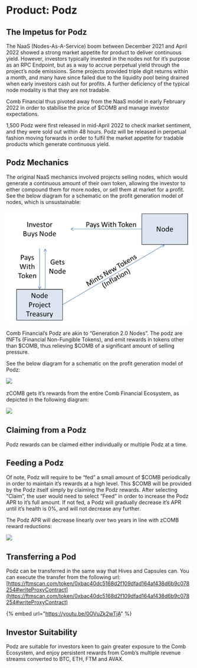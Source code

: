 # Product: Podz

## The Impetus for Podz

The NaaS (Nodes-As-A-Service) boom between December 2021 and April 2022 showed a strong market appetite for product to deliver continuous yield. However, investors typically invested in the nodes not for it’s purpose as an RPC Endpoint, but as a way to accrue perpetual yield through the project’s node emissions. Some projects provided triple digit returns within a month, and many have since failed due to the liquidity pool being drained when early investors cash out for profits. A further deficiency of the typical node modality is that they are not tradable.

Comb Financial thus pivoted away from the NaaS model in early February 2022 in order to stabilise the price of $COMB and manage investor expectations.

1,500 Podz were first released in mid-April 2022 to check market sentiment, and they were sold out within 48 hours. Podz will be released in perpetual fashion moving forwards in order to fulfil the market appetite for tradable products which generate continuous yield.

## Podz Mechanics

The original NaaS mechanics involved projects selling nodes, which would generate a continuous amount of their own token, allowing the investor to either compound them for more nodes, or sell them at market for a profit. See the below diagram for a schematic on the profit generation model of nodes, which is unsustainable:

![](<../../../.gitbook/assets/image (19) (1).png>)

Comb Financial’s Podz are akin to “Generation 2.0 Nodes”. The podz are fNFTs (Financial Non-Fungible Tokens), and emit rewards in tokens other than $COMB, thus relieving $COMB of a significant amount of selling pressure.

See the below diagram for a schematic on the profit generation model of Podz:

![](<../../../.gitbook/assets/image (38) (1).png>)

zCOMB gets it’s rewards from the entire Comb Financial Ecosystem, as depicted in the following diagram:

![](<../../../.gitbook/assets/Untitled (8).png>)

## Claiming from a Podz

Podz rewards can be claimed either individually or multiple Podz at a time.

## Feeding a Podz

Of note, Podz will require to be “fed” a small amount of $COMB periodically in order to maintain it’s rewards at a high level. This $COMB will be provided by the Podz itself simply by claiming the Podz rewards. After selecting “Claim”, the user would need to select “Feed” in order to increase the Podz APR to it’s full amount. If not fed, a Podz will gradually decrease it’s APR until it’s health is 0%, and will not decrease any further.

The Podz APR will decrease linearly over two years in line with zCOMB reward reductions:

![](../../../.gitbook/assets/Untitled.png)

## Transferring a Pod

Podz can be transferred in the same way that Hives and Capsules can. You can execute the transfer from the following url: [https://ftmscan.com/token/0xbac40dc5168d2f109dfad164af438d6b9c078254#writeProxyContract](https://ftmscan.com/token/0xbac40dc5168d2f109dfad164af438d6b9c078254#writeProxyContract)

{% embed url="https://youtu.be/0OVuZk2wTjA" %}

## Investor Suitability

Podz are suitable for investors keen to gain greater exposure to the Comb Ecosystem, and enjoy persistent rewards from Comb’s multiple revenue streams converted to BTC, ETH, FTM and AVAX.
